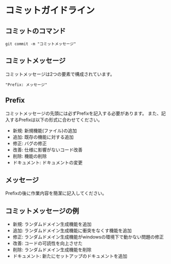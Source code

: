# コミットガイドライン

## コミットのコマンド

`git commit -m "コミットメッセージ"`

## コミットメッセージ

コミットメッセージは2つの要素で構成されています。  

`"Prefix: メッセージ"`

## Prefix

コミットメッセージの先頭には必ずPrefixを記入する必要があります。
また、記入するPrefixは以下の形式に合わせてください。

- 新規: 新規機能(ファイル)の追加
- 追加: 既存の機能に対する追加
- 修正: バグの修正
- 改善: 仕様に影響がないコード改善
- 削除: 機能の削除
- ドキュメント: ドキュメントの変更

## メッセージ

Prefixの後に作業内容を簡潔に記入してください。

## コミットメッセージの例

- 新規: ランダムドメイン生成機能を追加
- 追加: ランダムドメイン生成機能に衝突をなくす機能を追加
- 修正: ランダムドメイン生成機能がwindowsの環境下で動かない問題の修正
- 改善: コードの可読性を向上させた
- 削除: ランダムドメイン生成機能を削除
- ドキュメント: 新たにセットアップのドキュメントを追加
